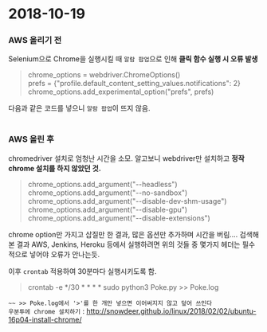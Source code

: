# 2018-10-19
### AWS 올리기 전
Selenium으로 Chrome을 실행시킬 때 `알람 팝업`으로 인해 **클릭 함수 실행 시 오류 발생**
> chrome_options = webdriver.ChromeOptions()  
prefs = {"profile.default_content_setting_values.notifications": 2}  
chrome_options.add_experimental_option("prefs", prefs)

다음과 같은 코드를 넣으니 `알람 팝업`이 뜨지 않음.
<br/>
<br/>
### AWS 올린 후
chromedriver 설치로 엄청난 시간을 소모. 알고보니 webdriver만 설치하고
**정작 chrome 설치를 하지 않았던 것.** 
>  chrome_options.add_argument("--headless")  
chrome_options.add_argument("--no-sandbox")  
chrome_options.add_argument("--disable-dev-shm-usage")  
chrome_options.add_argument("--disable-gpu")  
chrome_options.add_argument("--disable-extensions")

chrome option만 가지고 삽질만 한 결과, 많은 옵션만 추가하며 시간을 버림....
검색해본 결과 AWS, Jenkins, Heroku 등에서 실행하려면 위의 것들 중 몇가지 헤더는 필수적으로 넣어야 오류가 안나는듯.

이후 `crontab` 적용하여 30분마다 실행시키도록 함.
> crontab -e
> */30 * * * * sudo python3 Poke.py >> Poke.log

`~~ >> Poke.log에서 '>'를 한 개만 넣으면 이어써지지 않고 덮어 쓰인다`<br/>
`우분투에 chrome 설치하기` : <a>http://snowdeer.github.io/linux/2018/02/02/ubuntu-16p04-install-chrome/</a>

